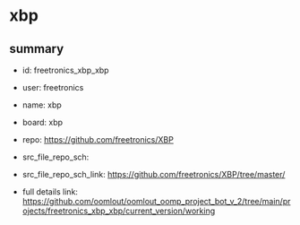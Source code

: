 # xbp
 
## summary 
* id: freetronics_xbp_xbp
* user: freetronics
* name: xbp
* board: xbp
* repo: https://github.com/freetronics/XBP



* src_file_repo_sch: 
* src_file_repo_sch_link: https://github.com/freetronics/XBP/tree/master/
* full details link: https://github.com/oomlout/oomlout_oomp_project_bot_v_2/tree/main/projects/freetronics_xbp_xbp/current_version/working  








